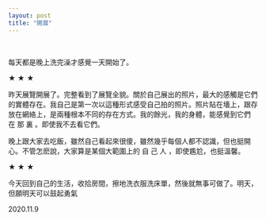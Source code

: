 ```yaml
---
layout: post
title: "開展"
---
```


  
&nbsp;
&nbsp;


每天都是晚上洗完澡才感覺一天開始了。

★          ★          ★

昨天展覽開展了。完整看到了展覽全貌。關於自己展出的照片，最大的感觸是它們的實體存在。我自己是第一次以這種形式感受自己拍的照片。照片貼在墻上，跟存放在網絡上，是兩種根本不同的存在方式。我的餘光，我的身體，能感覺到它們 在 那 裏 。即使我不去看它們。

晚上跟大家去吃飯，雖然自己看起來很傻，雖然幾乎每個人都不認識，但也挺開心。不管怎麽說，大家算是某個大範圍上的 自 己 人 ，即使尷尬，也挺溫馨。

★          ★          ★

今天回到自己的生活，收拾房間，擦地洗衣服洗床單，然後就無事可做了。明天，但願明天可以鼓起勇氣

2020.11.9